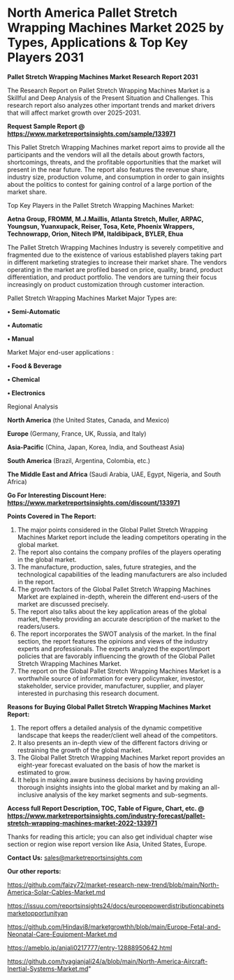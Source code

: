 # North America Pallet Stretch Wrapping Machines Market 2025 by Types, Applications & Top Key Players 2031

<strong>Pallet Stretch Wrapping Machines Market Research Report 2031</strong>

The Research Report on Pallet Stretch Wrapping Machines Market is a Skillful and Deep Analysis of the Present Situation and Challenges. This research report also analyzes other important trends and market drivers that will affect market growth over 2025-2031.

<strong>Request Sample Report @ <a href=https://www.marketreportsinsights.com/sample/133971>https://www.marketreportsinsights.com/sample/133971</a></strong>

This Pallet Stretch Wrapping Machines market report aims to provide all the participants and the vendors will all the details about growth factors, shortcomings, threats, and the profitable opportunities that the market will present in the near future. The report also features the revenue share, industry size, production volume, and consumption in order to gain insights about the politics to contest for gaining control of a large portion of the market share.

Top Key Players in the Pallet Stretch Wrapping Machines Market:

<strong>Aetna Group, FROMM, M.J.Maillis, Atlanta Stretch, Muller, ARPAC, Youngsun, Yuanxupack, Reiser, Tosa, Kete, Phoenix Wrappers, Technowrapp, Orion, Nitech IPM, Italdibipack, BYLER, Ehua</strong>

The Pallet Stretch Wrapping Machines Industry is severely competitive and fragmented due to the existence of various established players taking part in different marketing strategies to increase their market share. The vendors operating in the market are profiled based on price, quality, brand, product differentiation, and product portfolio. The vendors are turning their focus increasingly on product customization through customer interaction.

Pallet Stretch Wrapping Machines Market Major Types are:

<strong>• Semi-Automatic

• Automatic

• Manual</strong>

Market Major end-user applications :

<strong>• Food & Beverage

• Chemical

• Electronics</strong>

Regional Analysis

</u><strong><b>North America</b></strong> (the United States, Canada, and Mexico)

<strong><b>Europe </b></strong>(Germany, France, UK, Russia, and Italy)

<strong><b>Asia-Pacific</b></strong> (China, Japan, Korea, India, and Southeast Asia)

<strong><b>South America</b></strong> (Brazil, Argentina, Colombia, etc.)

<strong><b>The Middle East and Africa</b></strong> (Saudi Arabia, UAE, Egypt, Nigeria, and South Africa)

<strong>Go For Interesting Discount Here: <a href=https://www.marketreportsinsights.com/discount/133971>https://www.marketreportsinsights.com/discount/133971</a></strong>

<strong>Points Covered in The Report:</strong>
<ol>
  <li>The major points considered in the Global Pallet Stretch Wrapping Machines Market report include the leading competitors operating in the global market.</li>
  <li>The report also contains the company profiles of the players operating in the global market.</li>
  <li>The manufacture, production, sales, future strategies, and the technological capabilities of the leading manufacturers are also included in the report.</li>
  <li>The growth factors of the Global Pallet Stretch Wrapping Machines Market are explained in-depth, wherein the different end-users of the market are discussed precisely.</li>
  <li>The report also talks about the key application areas of the global market, thereby providing an accurate description of the market to the readers/users.</li>
  <li>The report incorporates the SWOT analysis of the market. In the final section, the report features the opinions and views of the industry experts and professionals. The experts analyzed the export/import policies that are favorably influencing the growth of the Global Pallet Stretch Wrapping Machines Market.</li>
  <li>The report on the Global Pallet Stretch Wrapping Machines Market is a worthwhile source of information for every policymaker, investor, stakeholder, service provider, manufacturer, supplier, and player interested in purchasing this research document.</li>
</ol>
<strong>Reasons for Buying Global Pallet Stretch Wrapping Machines Market Report:</strong>

<ol>
  <li>The report offers a detailed analysis of the dynamic competitive landscape that keeps the reader/client well ahead of the competitors.</li>
  <li>It also presents an in-depth view of the different factors driving or restraining the growth of the global market.</li>
  <li>The Global Pallet Stretch Wrapping Machines Market report provides an eight-year forecast evaluated on the basis of how the market is estimated to grow.</li>
  <li>It helps in making aware business decisions by having providing thorough insights insights into the global market and by making an all-inclusive analysis of the key market segments and sub-segments.</li>
</ol>
<strong>Access full Report Description, TOC, Table of Figure, Chart, etc. @ <a href=https://www.marketreportsinsights.com/industry-forecast/pallet-stretch-wrapping-machines-market-2022-133971>https://www.marketreportsinsights.com/industry-forecast/pallet-stretch-wrapping-machines-market-2022-133971</a></strong>


Thanks for reading this article; you can also get individual chapter wise section or region wise report version like Asia, United States, Europe.

<strong>Contact Us:</strong>
sales@marketreportsinsights.com

<strong>Our other reports:</strong>

<a href=https://github.com/faizy72/market-research-new-trend/blob/main/North-America-Solar-Cables-Market.md>https://github.com/faizy72/market-research-new-trend/blob/main/North-America-Solar-Cables-Market.md</a>

<a href=https://issuu.com/reportsinsights24/docs/europepowerdistributioncabinetsmarketopportunityan>https://issuu.com/reportsinsights24/docs/europepowerdistributioncabinetsmarketopportunityan</a>

<a href=https://github.com/Hindavi8/marketgrowthh/blob/main/Europe-Fetal-and-Neonatal-Care-Equipment-Market.md>https://github.com/Hindavi8/marketgrowthh/blob/main/Europe-Fetal-and-Neonatal-Care-Equipment-Market.md</a>

<a href=https://ameblo.jp/anjali0217777/entry-12888950642.html>https://ameblo.jp/anjali0217777/entry-12888950642.html</a>

<a href=https://github.com/tyagianjali24/a/blob/main/North-America-Aircraft-Inertial-Systems-Market.md>https://github.com/tyagianjali24/a/blob/main/North-America-Aircraft-Inertial-Systems-Market.md</a>"
